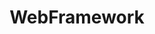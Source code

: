 ---
layout: list
title: WebFramework
slug: wf

description: >
  [Django의 관하여..](https://aminsc.github.io/django/)

  [Spring의 관하여..](https://aminsc.github.io/spring/)
sitemap: false
---